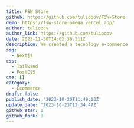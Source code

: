 ```yaml
---
title: FSW Store
github: https://github.com/tuliooov/FSW-Store
demo: https://fsw-store-omega.vercel.app/
author: tuliooov
author_link: https://github.com/tuliooov
date: 2023-11-30T14:02:36.511Z
description: We created a tecnology e-commerce
ssg:
  - Nextjs
css:
  - Tailwind
  - PostCSS
cms: []
category:
  - Ecommerce
draft: false
publish_date: '2023-10-20T11:49:13Z'
update_date: '2023-10-23T12:34:47Z'
github_star: 1
github_fork: 0
---
```

